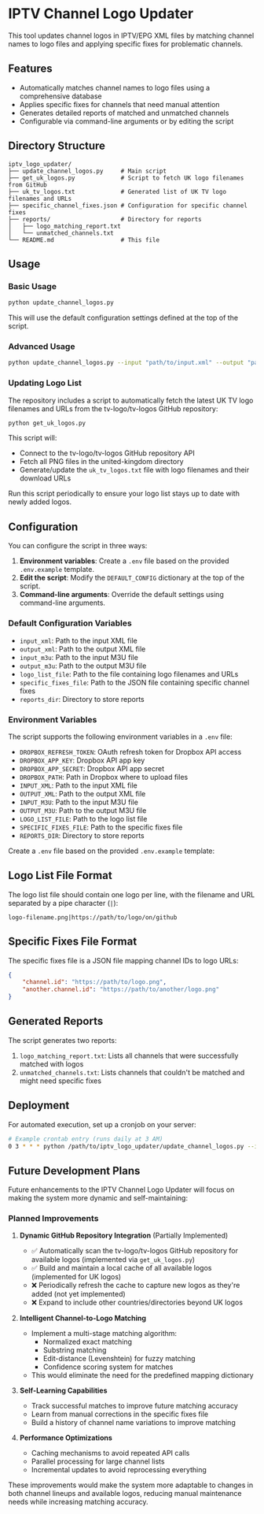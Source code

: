 # IPTV Channel Logo Updater

This tool updates channel logos in IPTV/EPG XML files by matching channel names to logo files and applying specific fixes for problematic channels.

## Features

- Automatically matches channel names to logo files using a comprehensive database
- Applies specific fixes for channels that need manual attention
- Generates detailed reports of matched and unmatched channels
- Configurable via command-line arguments or by editing the script

## Directory Structure

```
iptv_logo_updater/
├── update_channel_logos.py     # Main script
├── get_uk_logos.py             # Script to fetch UK logo filenames from GitHub
├── uk_tv_logos.txt             # Generated list of UK TV logo filenames and URLs
├── specific_channel_fixes.json # Configuration for specific channel fixes
├── reports/                    # Directory for reports
│   ├── logo_matching_report.txt
│   └── unmatched_channels.txt
└── README.md                   # This file
```

## Usage

### Basic Usage

```bash
python update_channel_logos.py
```

This will use the default configuration settings defined at the top of the script.

### Advanced Usage

```bash
python update_channel_logos.py --input "path/to/input.xml" --output "path/to/output.xml" --logos "path/to/logos.txt" --fixes "path/to/fixes.json" --reports "path/to/reports/dir"
```

### Updating Logo List

The repository includes a script to automatically fetch the latest UK TV logo filenames and URLs from the tv-logo/tv-logos GitHub repository:

```bash
python get_uk_logos.py
```

This script will:
- Connect to the tv-logo/tv-logos GitHub repository API
- Fetch all PNG files in the united-kingdom directory
- Generate/update the `uk_tv_logos.txt` file with logo filenames and their download URLs

Run this script periodically to ensure your logo list stays up to date with newly added logos.

## Configuration

You can configure the script in three ways:

1. **Environment variables**: Create a `.env` file based on the provided `.env.example` template.
2. **Edit the script**: Modify the `DEFAULT_CONFIG` dictionary at the top of the script.
3. **Command-line arguments**: Override the default settings using command-line arguments.

### Default Configuration Variables

- `input_xml`: Path to the input XML file
- `output_xml`: Path to the output XML file
- `input_m3u`: Path to the input M3U file
- `output_m3u`: Path to the output M3U file
- `logo_list_file`: Path to the file containing logo filenames and URLs
- `specific_fixes_file`: Path to the JSON file containing specific channel fixes
- `reports_dir`: Directory to store reports

### Environment Variables

The script supports the following environment variables in a `.env` file:

- `DROPBOX_REFRESH_TOKEN`: OAuth refresh token for Dropbox API access
- `DROPBOX_APP_KEY`: Dropbox API app key
- `DROPBOX_APP_SECRET`: Dropbox API app secret
- `DROPBOX_PATH`: Path in Dropbox where to upload files
- `INPUT_XML`: Path to the input XML file
- `OUTPUT_XML`: Path to the output XML file
- `INPUT_M3U`: Path to the input M3U file
- `OUTPUT_M3U`: Path to the output M3U file
- `LOGO_LIST_FILE`: Path to the logo list file
- `SPECIFIC_FIXES_FILE`: Path to the specific fixes file
- `REPORTS_DIR`: Directory to store reports

Create a `.env` file based on the provided `.env.example` template:

## Logo List File Format

The logo list file should contain one logo per line, with the filename and URL separated by a pipe character (`|`):

```
logo-filename.png|https://path/to/logo/on/github
```

## Specific Fixes File Format

The specific fixes file is a JSON file mapping channel IDs to logo URLs:

```json
{
    "channel.id": "https://path/to/logo.png",
    "another.channel.id": "https://path/to/another/logo.png"
}
```

## Generated Reports

The script generates two reports:

1. `logo_matching_report.txt`: Lists all channels that were successfully matched with logos
2. `unmatched_channels.txt`: Lists channels that couldn't be matched and might need specific fixes

## Deployment

For automated execution, set up a cronjob on your server:

```bash
# Example crontab entry (runs daily at 3 AM)
0 3 * * * python /path/to/iptv_logo_updater/update_channel_logos.py --input "/path/to/IPTVBoss/Default.xml" --output "/path/to/Threadfin/guide.xml"
```

## Future Development Plans

Future enhancements to the IPTV Channel Logo Updater will focus on making the system more dynamic and self-maintaining:

### Planned Improvements

1. **Dynamic GitHub Repository Integration** (Partially Implemented)
   - ✅ Automatically scan the tv-logo/tv-logos GitHub repository for available logos (implemented via `get_uk_logos.py`)
   - ✅ Build and maintain a local cache of all available logos (implemented for UK logos)
   - ❌ Periodically refresh the cache to capture new logos as they're added (not yet implemented)
   - ❌ Expand to include other countries/directories beyond UK logos

2. **Intelligent Channel-to-Logo Matching**
   - Implement a multi-stage matching algorithm:
     - Normalized exact matching
     - Substring matching
     - Edit-distance (Levenshtein) for fuzzy matching
     - Confidence scoring system for matches
   - This would eliminate the need for the predefined mapping dictionary

3. **Self-Learning Capabilities**
   - Track successful matches to improve future matching accuracy
   - Learn from manual corrections in the specific fixes file
   - Build a history of channel name variations to improve matching

4. **Performance Optimizations**
   - Caching mechanisms to avoid repeated API calls
   - Parallel processing for large channel lists
   - Incremental updates to avoid reprocessing everything

These improvements would make the system more adaptable to changes in both channel lineups and available logos, reducing manual maintenance needs while increasing matching accuracy.
